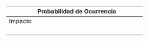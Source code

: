 
|         | Probabilidad de Ocurrencia |     |     |     |     |
| ------- | -------------------------- | --- | --- | --- | --- |
| Impacto |                            |     |     |     |     |
|         |                            |     |     |     |     |
|         |                            |     |     |     |     |
|         |                            |     |     |     |     |
|         |                            |     |     |     |     |
